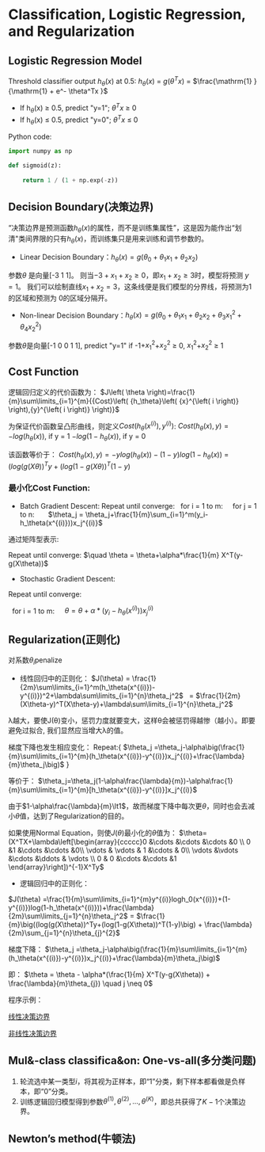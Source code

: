 # Classification, Logistic Regression, and Regularization
## Logistic Regression Model
Threshold classifier output $h_\theta(x)$ at 0.5:
$h_\theta(x)$ = $g(\theta^Tx)$ = $\frac{\mathrm{1} }{\mathrm{1} + e^- \theta^Tx }$
 * If h$_\theta$(x) $\geq$ 0.5, predict "y=1";
  $\theta^Tx$ $\geq$ 0
 * If h$_\theta$(x) $\leq$ 0.5, predict "y=0";
  $\theta^Tx$ $\leq$ 0

Python code:
```python
import numpy as np

def sigmoid(z): 
    
    return 1 / (1 + np.exp(-z))
```
## Decision Boundary(决策边界)
“决策边界是预测函数$h_\theta(x)$的属性，而不是训练集属性”，这是因为能作出“划清"类间界限的只有$h_\theta(x)$，而训练集只是用来训练和调节参数的。
* Linear Decision Boundary：${h_\theta}\left(x\right) = g\left({\theta_0}+{\theta_1}{x_1}+{\theta_2}{x_2}\right)$

参数$\theta$ 是向量[-3 1 1]。 则当$-3+{x_1}+{x_2} \geq 0$，即${x_1}+{x_2} \geq 3$时，模型将预测 $y=1$。 我们可以绘制直线${x_1}+{x_2} = 3$，这条线便是我们模型的分界线，将预测为1的区域和预测为 0的区域分隔开。

* Non-linear Decision Boundary：${h_\theta}\left( x \right)=g\left( {\theta_0}+{\theta_1}{x_1}+{\theta_{2}}{x_{2}}+{\theta_{3}}x_{1}^{2}+{\theta_{4}}x_{2}^{2} \right)$

参数$\theta$是向量[-1 0 0 1 1], predict "y=1" if -1+${x_1^2}$+${x_2^2}$ $\geq$ 0, ${x_1^2}$+${x_2^2}$ $\geq$ 1

## Cost Function
逻辑回归定义的代价函数为：
$J\left( \theta \right)=\frac{1}{m}\sum\limits_{i=1}^{m}{{Cost}\left( {h_\theta}\left( {x}^{\left( i \right)} \right),{y}^{\left( i \right)} \right)}$

为保证代价函数呈凸形曲线，则定义$Cost(h_\theta(x^{(i)}),y^{(i)})$: 
$Cost(h_\theta(x),y)= -log(h_\theta(x))$,  if y = 1
      $-log(1-h_\theta(x))$, if y = 0

该函数等价于：
$Cost(h_\theta(x),y) =-ylog(h_\theta(x))-(1-y)log(1-h_\theta(x))$
 = $(log(g(X\theta))^Ty+(log(1-g(X\theta))^T(1-y)$

### 最小化Cost Function: 
* Batch Gradient Descent:
Repeat until converge:
  &nbsp; for i = 1 to m:
  &nbsp; &nbsp; for j = 1 to n: 
  &nbsp; &nbsp; &nbsp; $\theta_j = \theta_j+\frac{1}{m}\sum_{i=1}^m(y_i-h_\theta(x^{(i)}))x_j^{(i)}$

通过矩阵型表示: 

Repeat until converge:
$\quad \theta = \theta+\alpha*\frac{1}{m} X^T(y-g(X\theta))$
* Stochastic Gradient Descent:

Repeat until converge: 

&nbsp; for i = 1 to m: 
$\quad \theta = \theta+\alpha*(y_i-h_\theta(x^{(i)}))x_j^{(i)}$

## Regularization(正则化)
对系数$\theta_i$penalize
* 线性回归中的正则化：
  $J(\theta) = \frac{1}{2m}\sum\limits_{i=1}^m(h_\theta(x^{(i)})-y^{(i)})^2+\lambda\sum\limits_{i=1}^{n}\theta_j^2$ 
&nbsp; = $\frac{1}{2m}(X\theta-y)^T(X\theta-y)+\lambda\sum\limits_{i=1}^{n}\theta_j^2$

λ越大，要使J(θ)变小，惩罚力度就要变大，这样θ会被惩罚得越惨（越小）。即要避免过拟合, 我们显然应当增大λ的值。

梯度下降也发生相应变化：
Repeat:{
$\theta_j =\theta_j-\alpha\big(\frac{1}{m}\sum\limits_{i=1}^{m}(h_\theta(x^{(i)})-y^{(i)})x_j^{(i)}+\frac{\lambda}{m}\theta_j\big)$
}

等价于：
$\theta_j=\theta_j(1-\alpha\frac{\lambda}{m})-\alpha\frac{1}{m}\sum\limits_{i=1}^{m}[h_\theta(x^{(i)})-y^{(i)}]x_j^{(i)}$

由于$1-\alpha\frac{\lambda}{m}\lt1$，故而梯度下降中每次更$\theta$，同时也会去减小$\theta$值，达到了Regularization的目的。

如果使用Normal Equation，则使$J(\theta)$最小化的$\theta$值为：
$\theta=(X^TX+\lambda\left[\begin{array}{ccccc}0 &\cdots &\cdots &\cdots &0 \\ 0 &1 &\cdots &\cdots &0\\ \vdots & \vdots & 1 &\cdots & 0\\ \vdots &\vdots &\cdots &\ddots & \vdots \\ 0 & 0 &\cdots &\cdots &1 \end{array}\right])^{-1}X^Ty$

* 逻辑回归中的正则化：

$J(\theta) =\frac{1}{m}\sum\limits_{i=1}^{m}y^{(i)}logh_0(x^{(i)})+(1-y^{(i)})log(1-h_\theta(x^{(i)}))+\frac{\lambda}{2m}\sum\limits_{j=1}^{n}\theta_j^2$ 
= $\frac{1}{m}\big((log(g(X\theta))^Ty+(log(1-g(X\theta))^T(1-y)\big) + \frac{\lambda}{2m}\sum_{j=1}^{n}\theta_{j}^{2}$

梯度下降：
$\theta_j =\theta_j-\alpha\big(\frac{1}{m}\sum\limits_{i=1}^{m}(h_\theta(x^{(i)})-y^{(i)})x_j^{(i)}+\frac{\lambda}{m}\theta_j\big)$

即：
$\theta = \theta - \alpha*(\frac{1}{m} X^T(y-g(X\theta)) + \frac{\lambda}{m}\theta_{j}) \quad j \neq 0$

程序示例：

[线性决策边界](https://yoyoyohamapi.gitbooks.io/mit-ml/content/%E9%80%BB%E8%BE%91%E5%9B%9E%E5%BD%92/codes/%E7%BA%BF%E6%80%A7%E5%86%B3%E7%AD%96%E8%BE%B9%E7%95%8C.html)

[非线性决策边界](https://yoyoyohamapi.gitbooks.io/mit-ml/content/%E9%80%BB%E8%BE%91%E5%9B%9E%E5%BD%92/codes/%E9%9D%9E%E7%BA%BF%E6%80%A7%E5%86%B3%E7%AD%96%E8%BE%B9%E7%95%8C.html)

## Mul&-class classifica&on: One-vs-all(多分类问题)
1. 轮流选中某一类型$i$，将其视为正样本，即“1”分类，剩下样本都看做是负样本，即“0”分类。
2. 训练逻辑回归模型得到参数$\theta^{(1)}, \theta^{(2)}, ..., \theta^{(K)}$，即总共获得了$K−1$个决策边界。

## Newton’s method(牛顿法)

